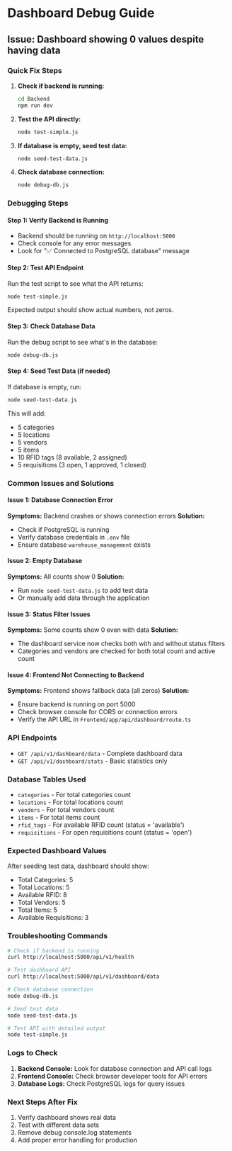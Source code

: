 # Dashboard Debug Guide

## Issue: Dashboard showing 0 values despite having data

### Quick Fix Steps

1. **Check if backend is running:**
   ```bash
   cd Backend
   npm run dev
   ```

2. **Test the API directly:**
   ```bash
   node test-simple.js
   ```

3. **If database is empty, seed test data:**
   ```bash
   node seed-test-data.js
   ```

4. **Check database connection:**
   ```bash
   node debug-db.js
   ```

### Debugging Steps

#### Step 1: Verify Backend is Running
- Backend should be running on `http://localhost:5000`
- Check console for any error messages
- Look for "✅ Connected to PostgreSQL database" message

#### Step 2: Test API Endpoint
Run the test script to see what the API returns:
```bash
node test-simple.js
```

Expected output should show actual numbers, not zeros.

#### Step 3: Check Database Data
Run the debug script to see what's in the database:
```bash
node debug-db.js
```

#### Step 4: Seed Test Data (if needed)
If database is empty, run:
```bash
node seed-test-data.js
```

This will add:
- 5 categories
- 5 locations  
- 5 vendors
- 5 items
- 10 RFID tags (8 available, 2 assigned)
- 5 requisitions (3 open, 1 approved, 1 closed)

### Common Issues and Solutions

#### Issue 1: Database Connection Error
**Symptoms:** Backend crashes or shows connection errors
**Solution:** 
- Check if PostgreSQL is running
- Verify database credentials in `.env` file
- Ensure database `warehouse_management` exists

#### Issue 2: Empty Database
**Symptoms:** All counts show 0
**Solution:**
- Run `node seed-test-data.js` to add test data
- Or manually add data through the application

#### Issue 3: Status Filter Issues
**Symptoms:** Some counts show 0 even with data
**Solution:**
- The dashboard service now checks both with and without status filters
- Categories and vendors are checked for both total count and active count

#### Issue 4: Frontend Not Connecting to Backend
**Symptoms:** Frontend shows fallback data (all zeros)
**Solution:**
- Ensure backend is running on port 5000
- Check browser console for CORS or connection errors
- Verify the API URL in `Frontend/app/api/dashboard/route.ts`

### API Endpoints

- `GET /api/v1/dashboard/data` - Complete dashboard data
- `GET /api/v1/dashboard/stats` - Basic statistics only

### Database Tables Used

- `categories` - For total categories count
- `locations` - For total locations count  
- `vendors` - For total vendors count
- `items` - For total items count
- `rfid_tags` - For available RFID count (status = 'available')
- `requisitions` - For open requisitions count (status = 'open')

### Expected Dashboard Values

After seeding test data, dashboard should show:
- Total Categories: 5
- Total Locations: 5
- Available RFID: 8
- Total Vendors: 5
- Total Items: 5
- Available Requisitions: 3

### Troubleshooting Commands

```bash
# Check if backend is running
curl http://localhost:5000/api/v1/health

# Test dashboard API
curl http://localhost:5000/api/v1/dashboard/data

# Check database connection
node debug-db.js

# Seed test data
node seed-test-data.js

# Test API with detailed output
node test-simple.js
```

### Logs to Check

1. **Backend Console:** Look for database connection and API call logs
2. **Frontend Console:** Check browser developer tools for API errors
3. **Database Logs:** Check PostgreSQL logs for query issues

### Next Steps After Fix

1. Verify dashboard shows real data
2. Test with different data sets
3. Remove debug console.log statements
4. Add proper error handling for production

